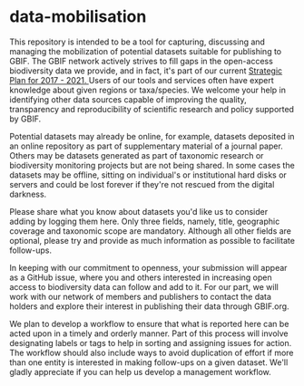 # data-mobilisation
This repository is intended to be a tool for capturing, discussing and managing the mobilization of potential datasets suitable for publishing to GBIF. The GBIF network actively strives to fill gaps in the open-access biodiversity data we provide, and in fact, it's part of our current [Strategic Plan for 2017 - 2021. ](http://www.gbif.org/sites/default/files/documents/Approved_Strategic_Plan_2017-2021.pdf) Users of our tools and services often have expert knowledge about given regions or taxa/species. We welcome your help in identifying other data sources capable of improving the quality, transparency and reproducibility of scientific research and policy supported by GBIF.

Potential datasets may already be online, for example, datasets deposited in an online repository as part of supplementary material of a journal paper. Others may be datasets generated as part of taxonomic research or biodiversity monitoring projects but are not being shared. In some cases the datasets may be offline, sitting on individual's or institutional hard disks or servers and could be lost forever if they're not rescued from the digital darkness.   

Please share what you know about datasets you'd like us to consider adding by logging them here. Only three fields, namely, title, geographic coverage and taxonomic scope are mandatory. Although all other fields are optional, please try and provide as much information as possible to facilitate follow-ups. 
  
In keeping with our commitment to openness, your submission will appear as a GitHub issue, where you and others interested in increasing open access to biodiversity data can follow and add to it. For our part, we will work with our network of members and publishers to contact the data holders and explore their interest in publishing their data through GBIF.org.

We plan to develop a workflow to ensure that what is reported here can be acted upon in a timely and orderly manner. Part of this process will involve designating labels or tags to help in sorting and assigning issues for action. The workflow should also include ways to avoid duplication of effort if more than one entity is interested in making follow-ups on a given dataset. We'll gladly appreciate if you can help us develop a management workflow.  
